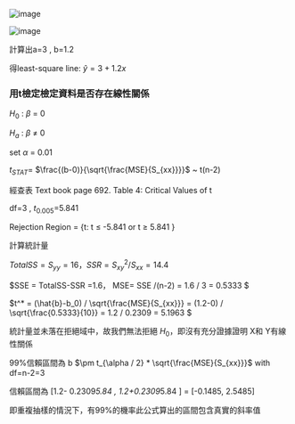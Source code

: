 ![image](https://github.com/user-attachments/assets/7fdcd892-2b0f-49d7-b240-340a78f23edf)



![image](https://github.com/user-attachments/assets/4ddef20e-9efd-4b0d-9b49-6cb9ab05ccdb)

計算出a=3 , b=1.2  

得least-square line: $\hat{y} = 3 + 1.2x$
  
  
  
### 用t檢定檢定資料是否存在線性關係

$H_0$ : $\beta$ = 0

$H_a$ : $\beta$ $\ne$ 0

set $\alpha$ = 0.01 

$t_{STAT}$= $\frac{(b-0)}{\sqrt{\frac{MSE}{S_{xx}}}}$  ~ t(n-2)

經查表 Text book page 692. Table 4: Critical Values of t

df=3 , $t_{0.005}$=5.841

Rejection Region = {t: t $\le$ -5.841 or t $\ge$ 5.841  }

計算統計量

$TotalSS = S_{yy} =16， SSR = S_{xy}^2 / S_{xx} = 14.4$ 

$SSE = TotalSS-SSR =1.6， MSE= SSE /(n-2) = 1.6 / 3 = 0.5333 $

$t^* = (\hat{b}-b_0) / \sqrt{\frac{MSE}{S_{xx}}} = (1.2-0) / \sqrt{\frac{0.5333}{10}} = 1.2 / 0.2309 = 5.1963 $

統計量並未落在拒絕域中，故我們無法拒絕 $H_0$，即沒有充分證據證明 X和 Y有線性關係


  

99%信賴區間為 b $\pm t_{\alpha / 2} * \sqrt{\frac{MSE}{S_{xx}}}$ with df=n-2=3

信賴區間為 [1.2- 0.2309*5.84 , 1.2+0.2309*5.84 ] = [-0.1485, 2.5485]

即重複抽樣的情況下，有99%的機率此公式算出的區間包含真實的斜率值


